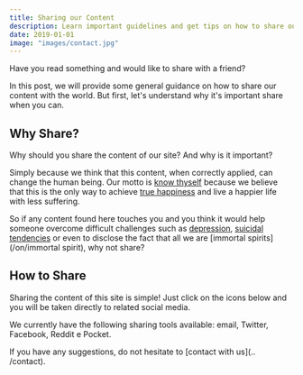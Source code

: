 ```yaml
---
title: Sharing our Content
description: Learn important guidelines and get tips on how to share our content.
date: 2019-01-01
image: "images/contact.jpg"
---
```


Have you read something and would like to share with a friend?

In this post, we will provide some general guidance on how to share
our content with the world. But first, let's understand why it's important
share when you can.

## Why Share?
Why should you share the content of our site? And why is it important?

Simply because we think that this content, when correctly applied,
can change the human being. Our motto is [know thyself](/sobre/know-a-ti-yourself) 
because we believe that this is the only way to achieve [true happiness](/over/happiness)
and live a happier life with less suffering.

So if any content found here touches you and you think it would help someone
overcome difficult challenges such as [depression](/over/depression),
[suicidal tendencies](/about/suicide) or even to disclose the fact that all
we are [immortal spirits](/on/immortal spirit), why not share?

## How to Share
Sharing the content of this site is simple! Just click on the icons
below and you will be taken directly to related social media. 

We currently have the following sharing tools available: email,
Twitter, Facebook, Reddit e Pocket.

If you have any suggestions, do not hesitate to [contact with us](.. /contact).

